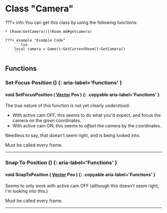 # Class "Camera"

???+ info
    You can get this class by using the following functions:

    * [Room:GetCamera()](Room.md#getcamera)

    ???+ example "Example Code"
        ```lua
        local camera = Game():GetCurrentRoom():GetCamera()
        ```
        
## Functions

### Set·Focus·Position () {: aria-label='Functions' }
#### void SetFocusPosition ( [Vector](https://wofsauge.github.io/IsaacDocs/rep/Vector.html) Pos ) {: .copyable aria-label='Functions' }
The true nature of this function is not yet clearly understood.

* With active cam OFF, this seems to do what you'd expect, and focus the camera on the given coordinates.
* With active cam ON, this seems to *offset* the camera by the coordinates.

Needless to say, that doesn't seem right, and is being looked into.

Must be called every frame.

___
### Snap·To·Position () {: aria-label='Functions' }
#### void SnapToPosition ( [Vector](https://wofsauge.github.io/IsaacDocs/rep/Vector.html) Pos ) {: .copyable aria-label='Functions' }
Seems to only work with active cam OFF (although this doesn't seem right, I'm looking into this.)

Must be called every frame.

___
